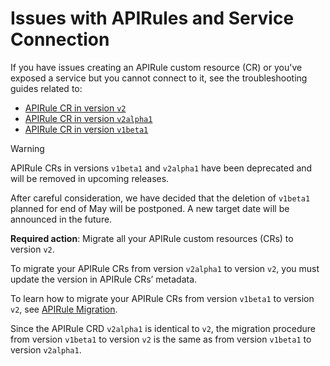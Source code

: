 # Issues with APIRules and Service Connection

If you have issues creating an APIRule custom resource (CR) or you've exposed a service but you cannot connect to it, see the troubleshooting guides related to:

- [APIRule CR in version `v2`](./03-00-basic-diagnostics.md)
- [APIRule CR in version `v2alpha1`](./v2alpha1/03-00-basic-diagnostics.md)
- [APIRule CR in version `v1beta1`](./03-00-basic-diagnostics.md)

> [!WARNING]
> APIRule CRs in versions `v1beta1` and `v2alpha1` have been deprecated and will be removed in upcoming releases.
>
> After careful consideration, we have decided that the deletion of `v1beta1` planned for end of May will be postponed. A new target date will be announced in the future.
> 
> **Required action**: Migrate all your APIRule custom resources (CRs) to version `v2`.
> 
> To migrate your APIRule CRs from version `v2alpha1` to version `v2`, you must update the version in APIRule CRs’ metadata.
> 
> To learn how to migrate your APIRule CRs from version `v1beta1` to version `v2`, see [APIRule Migration](../../apirule-migration/README.md).
> 
> Since the APIRule CRD `v2alpha1` is identical to `v2`, the migration procedure from version `v1beta1` to version `v2` is the same as from version `v1beta1` to version `v2alpha1`.